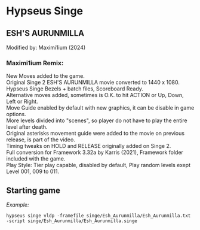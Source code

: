 # Hypseus Singe
  
## ESH'S AURUNMILLA

Modified by:    Maximi1ium (2024)

### Maximi1ium Remix:  
New Moves added to the game.  
Original Singe 2 ESH'S AURUNMILLA movie converted to 1440 x 1080.  
Hypseus Singe Bezels + batch files, Scoreboard Ready.  
Alternative moves added, sometimes is O.K. to hit ACTION or Up, Down, Left or Right.  
Move Guide enabled by default with new graphics, it can be disable in game options.  
More levels divided into "scenes", so player do not have to play the entire level after death.  
Original asterisks movement guide were added to the movie on previous release, is part of the video.  
Timing tweaks on HOLD and RELEASE originally added on Singe 2.  
Full conversion for Framework 3.32a by Karris (2021), Framework folder included with the game.  
Play Style: Tier play capable, disabled by default, Play random levels exept Level 001, 009 to 011.  

## Starting game

_Example:_

`hypseus singe vldp -framefile singe/Esh_Aurunmilla/Esh_Aurunmilla.txt -script singe/Esh_Aurunmilla/Esh_Aurunmilla.singe`

